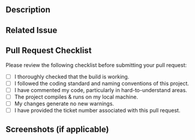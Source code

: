 <!--- Provide a general summary of your changes in the Title above -->

## Description

<!--- Describe your changes in detail -->

## Related Issue

<!-- Go to our GitHub Project or Issues, and copy & paste the link of related issue -->

## Pull Request Checklist

<!-- use the [x] syntax for checked boxes and [ ] for unchecked boxes. -->
<!-- You can also check boxes manually via clicking it after this pull request is created -->

Please review the following checklist before submitting your pull request:

- [ ] I thoroughly checked that the build is working.
- [ ] I followed the coding standard and naming conventions of this project.
- [ ] I have commented my code, particularly in hard-to-understand areas.
- [ ] The project compiles & runs on my local machine.
- [ ] My changes generate no new warnings.
- [ ] I have provided the ticket number associated with this pull request.

## Screenshots (if applicable)

<!-- Add screenshots or images to help visualize the changes made, if it is related to frontend design. -->
